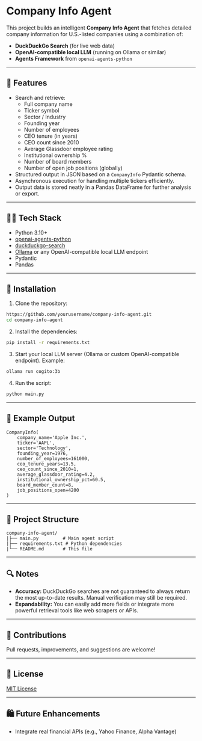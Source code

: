 # Company Info Agent 

This project builds an intelligent **Company Info Agent** that fetches detailed company information for U.S.-listed companies using a combination of:
- **DuckDuckGo Search** (for live web data)
- **OpenAI-compatible local LLM** (running on Ollama or similar)
- **Agents Framework** from `openai-agents-python`

---

## 🔖 Features
- Search and retrieve:
  - Full company name
  - Ticker symbol
  - Sector / Industry
  - Founding year
  - Number of employees
  - CEO tenure (in years)
  - CEO count since 2010
  - Average Glassdoor employee rating
  - Institutional ownership %
  - Number of board members
  - Number of open job positions (globally)
- Structured output in JSON based on a `CompanyInfo` Pydantic schema.
- Asynchronous execution for handling multiple tickers efficiently.
- Output data is stored neatly in a Pandas DataFrame for further analysis or export.

---

## 👨‍💻 Tech Stack
- Python 3.10+
- [openai-agents-python](https://pypi.org/project/openai-agents-python/)
- [duckduckgo-search](https://pypi.org/project/duckduckgo-search/)
- [Ollama](https://ollama.ai/) or any OpenAI-compatible local LLM endpoint
- Pydantic
- Pandas

---

## 🔹 Installation

1. Clone the repository:
```bash
https://github.com/yourusername/company-info-agent.git
cd company-info-agent
```

2. Install the dependencies:
```bash
pip install -r requirements.txt
```

3. Start your local LLM server (Ollama or custom OpenAI-compatible endpoint).
Example:
```bash
ollama run cogito:3b
```

4. Run the script:
```bash
python main.py
```

---

## 👀 Example Output

```
CompanyInfo(
    company_name='Apple Inc.',
    ticker='AAPL',
    sector='Technology',
    founding_year=1976,
    number_of_employees=161000,
    ceo_tenure_years=13.5,
    ceo_count_since_2010=1,
    average_glassdoor_rating=4.2,
    institutional_ownership_pct=60.5,
    board_member_count=8,
    job_positions_open=4200
)
```

---

## 📘 Project Structure

```
company-info-agent/
|├── main.py         # Main agent script
|├── requirements.txt # Python dependencies
|└── README.md       # This file
```

---

## 🔍 Notes
- **Accuracy:** DuckDuckGo searches are not guaranteed to always return the most up-to-date results. Manual verification may still be required.
- **Expandability:** You can easily add more fields or integrate more powerful retrieval tools like web scrapers or APIs.

---

## 💜 Contributions
Pull requests, improvements, and suggestions are welcome!

---

## 📅 License
[MIT License](LICENSE)

---

## 🛍️ Future Enhancements
- Integrate real financial APIs (e.g., Yahoo Finance, Alpha Vantage)


